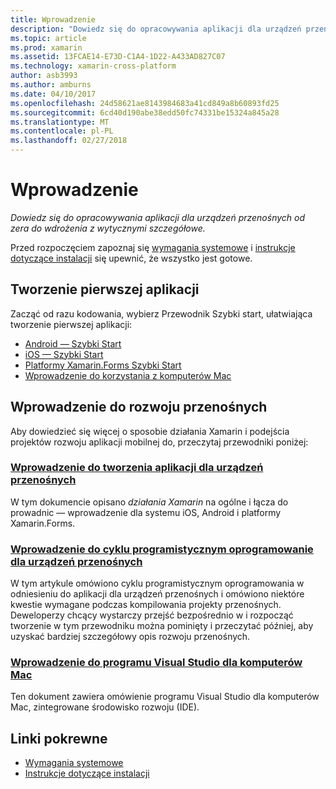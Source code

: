 ```yaml
---
title: Wprowadzenie
description: "Dowiedz się do opracowywania aplikacji dla urządzeń przenośnych od zera do wdrożenia z wytycznymi szczegółowe."
ms.topic: article
ms.prod: xamarin
ms.assetid: 13FCAE14-E73D-C1A4-1D22-A433AD827C07
ms.technology: xamarin-cross-platform
author: asb3993
ms.author: amburns
ms.date: 04/10/2017
ms.openlocfilehash: 24d58621ae8143984683a41cd849a8b60893fd25
ms.sourcegitcommit: 6cd40d190abe38edd50fc74331be15324a845a28
ms.translationtype: MT
ms.contentlocale: pl-PL
ms.lasthandoff: 02/27/2018
---
```

# <a name="getting-started"></a>Wprowadzenie

_Dowiedz się do opracowywania aplikacji dla urządzeń przenośnych od zera do wdrożenia z wytycznymi szczegółowe._

Przed rozpoczęciem zapoznaj się [wymagania systemowe](requirements.md) i [instrukcje dotyczące instalacji](installation/index.md) się upewnić, że wszystko jest gotowe.

## <a name="build-your-first-app"></a>Tworzenie pierwszej aplikacji

Zacząć od razu kodowania, wybierz Przewodnik Szybki start, ułatwiająca tworzenie pierwszej aplikacji:

* [Android — Szybki Start](~/android/get-started/hello-android/hello-android-quickstart.md)
* [iOS — Szybki Start](~/ios/get-started/hello-ios/hello-ios-quickstart.md)
* [Platformy Xamarin.Forms Szybki Start](~/xamarin-forms/get-started/hello-xamarin-forms/quickstart.md)
* [Wprowadzenie do korzystania z komputerów Mac](~/mac/get-started/hello-mac.md)

## <a name="getting-started-with-mobile-development"></a>Wprowadzenie do rozwoju przenośnych

Aby dowiedzieć się więcej o sposobie działania Xamarin i podejścia projektów rozwoju aplikacji mobilnej do, przeczytaj przewodniki poniżej:

###  <a name="introduction-to-mobile-developmentcross-platformget-startedintroduction-to-mobile-developmentmd"></a>[Wprowadzenie do tworzenia aplikacji dla urządzeń przenośnych](~/cross-platform/get-started/introduction-to-mobile-development.md)

W tym dokumencie opisano *działania Xamarin* na ogólne i łącza do prowadnic — wprowadzenie dla systemu iOS, Android i platformy Xamarin.Forms.

###  <a name="introduction-to-the-mobile-software-development-lifecyclecross-platformget-startedintroduction-to-mobile-sdlcmd"></a>[Wprowadzenie do cyklu programistycznym oprogramowanie dla urządzeń przenośnych](~/cross-platform/get-started/introduction-to-mobile-sdlc.md)

W tym artykule omówiono cyklu programistycznym oprogramowania w odniesieniu do aplikacji dla urządzeń przenośnych i omówiono niektóre kwestie wymagane podczas kompilowania projekty przenośnych. Deweloperzy chcący wystarczy przejść bezpośrednio w i rozpocząć tworzenie w tym przewodniku można pominięty i przeczytać później, aby uzyskać bardziej szczegółowy opis rozwoju przenośnych.

###  <a name="introducing-visual-studio-for-machttpsdocsmicrosoftcomvisualstudiomac"></a>[Wprowadzenie do programu Visual Studio dla komputerów Mac](https://docs.microsoft.com/visualstudio/mac/)

Ten dokument zawiera omówienie programu Visual Studio dla komputerów Mac, zintegrowane środowisko rozwoju (IDE).


## <a name="related-links"></a>Linki pokrewne

- [Wymagania systemowe](requirements.md)
- [Instrukcje dotyczące instalacji](~/cross-platform/get-started/installation/index.md)
